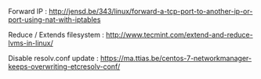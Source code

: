 Forward IP : http://jensd.be/343/linux/forward-a-tcp-port-to-another-ip-or-port-using-nat-with-iptables

Reduce / Extends filesystem : http://www.tecmint.com/extend-and-reduce-lvms-in-linux/

Disable resolv.conf update : https://ma.ttias.be/centos-7-networkmanager-keeps-overwriting-etcresolv-conf/
